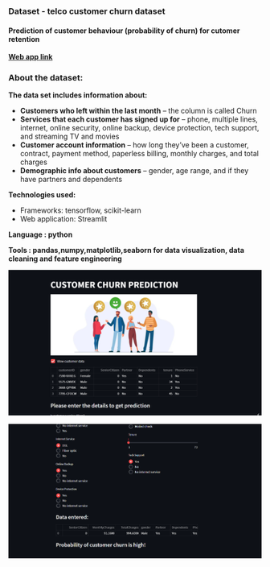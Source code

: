 ### **Dataset - telco customer churn dataset**
#### Prediction of customer behaviour (probability of churn) for cutomer retention

**[Web app link](https://share.streamlit.io/sharadsaha/customer-churn-prediction-ann/main/app.py)**

### **About the dataset:**

**The data set includes information about:**

* **Customers who left within the last month** – the column is called Churn
* **Services that each customer has signed up for** – phone, multiple lines, internet, online security, online backup, device protection, tech support, and streaming TV and movies
* **Customer account information** – how long they’ve been a customer, contract, payment method, paperless billing, monthly charges, and total charges
* **Demographic info about customers** – gender, age range, and if they have partners and dependents

**Technologies used:**
* Frameworks: tensorflow, scikit-learn
* Web application: Streamlit

**Language : python**

**Tools : pandas,numpy,matplotlib,seaborn for data visualization, data cleaning and feature engineering**

![Image 1](https://github.com/SharadSaha/Customer-churn-prediction-ANN/blob/main/images/app-1.png)

![Image 2](https://github.com/SharadSaha/Customer-churn-prediction-ANN/blob/main/images/app-3.png)
